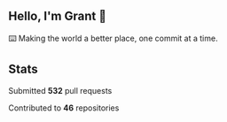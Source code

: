 ## Hello, I'm Grant 👋

⌨️  Making the world a better place, one commit at a time.


## Stats

Submitted **532** pull requests

Contributed to **46** repositories
